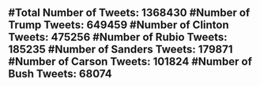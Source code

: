 #Total Number of Tweets: 1368430 
#Number of Trump Tweets: 649459
#Number of Clinton Tweets: 475256
#Number of Rubio Tweets: 185235
#Number of Sanders Tweets: 179871
#Number of Carson Tweets: 101824
#Number of Bush Tweets: 68074
---
